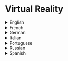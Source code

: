 # Virtual Reality

<details>
  <summary>English</summary>
  
  ### Materials
- [Wikipedia](https://en.wikipedia.org/wiki/Virtual_reality)
- [What is Virtual Reality?](https://www.vrs.org.uk/virtual-reality/what-is-virtual-reality.html)
- [How Virtual Reality Works](https://electronics.howstuffworks.com/gadgets/other-gadgets/virtual-reality.htm)
- [Virtual Reality 101](https://www.cnet.com/special-reports/vr101/)
- [Virtual Reality](https://www.explainthatstuff.com/virtualreality.html)
- [Singularity Hub](https://singularityhub.com/tag/virtual-reality/)
- [Reddit Community](https://www.reddit.com/r/virtualreality/)
- [Steven M. LaValle Book](http://vr.cs.uiuc.edu/)
- [EE267 Stanford Virtual Reality](https://stanford.edu/class/ee267/)
- [NPTEL Course](https://nptel.ac.in/courses/106106138/1)
- [MIT VR News](https://news.mit.edu/topic/augmented-and-virtual-reality)
- [Virtual Reality Article](https://arxiv.org/pdf/0903.4314.pdf)
- [An Intro into VR Environments](https://www.it.uu.se/edu/course/homepage/igs/ht06/lect/F1_igs_intro_vr.pdf)
- [Brief Introduction of VR](https://www.ijser.org/researchpaper/Brief-Introduction-of-Virtual-Reality-its-Challenges.pdf)
- [Chapter 15: Virtual Reality](https://courses.cs.washington.edu/courses/cse576/book/ch15.pdf)
- [The Complete Guide to Virtual Reality](https://www.theguardian.com/technology/2016/nov/10/virtual-reality-guide-headsets-apps-games-vr)
- [What's Real About Virtual Reality](https://www.cs.unc.edu/~brooks/WhatsReal.pdf)
- [Environments and System Types of VR](https://thesai.org/Downloads/Volume8No6/Paper_10-Environments_and_System_Types_of_Virtual_Reality.pdf)
- [An Introduction to VR (MIT)](https://web.mit.edu/16.459/www/VR1.pdf)
- [Virtual Reality Glossary](https://www.iab.com/wp-content/uploads/2018/07/IAB_VR-AR_Glossary_v5b.pdf)
- [The Virtual and the Real](http://consc.net/papers/virtual.pdf)
- [VR/AR White Paper](http://www-file.huawei.com/-/media/CORPORATE/PDF/ilab/vr-ar-en.pdf)
- [Virtual Reality - Computerphile](https://www.youtube.com/watch?v=PJ5LJkpwBAI&list=PLzH6n4zXuckrOPXf9THuMOKnXnUJ55xw5)
</details>

<details>
  <summary>French</summary>
  
  ### Materials
- [Réalité Virtuelle](http://igm.univ-mlv.fr/~biri/Enseignement/MII1/TDPdf/RV_intro_et_systeme.pdf)
- [Réalité Virtuelle et Réalité Augmentée](https://www.enssib.fr/bibliotheque-numerique/documents/68098-realite-virtuelle-et-realite-augmentee-en-bibliotheque-panorama-et-perspectives.pdf)
</details>

<details>
  <summary>German</summary>
  
  ### Materials
- [Virtuelle Realität und E-Learning](https://www.e-teaching.org/didaktik/gestaltung/vr/vr.pdf)
- [VR/AR](https://projektzukunft.berlin.de/fileadmin/user_upload/pdf/studien/VR_Zusammenfassung_final.pdf)
- [Virtuelle Realität](https://www.techfak.uni-bielefeld.de/ags/wbski/lehre/digiSA/SS07/MMI07/MMI07_files/Latoschik-VR-Mainz.pdf)
</details>

<details>
  <summary>Italian</summary>
  
  ### Materials
- [Introduzione alla Realtá Aumentada](https://vision.unipv.it/corsi/InformationTechnology/IT_AR.pdf)
- [Introduzione alla Realtá Virtuale](http://www.mimos.it/chirurgiavirtuale/DePaolis.pdf)
</details>

<details>
  <summary>Portuguese</summary>
  
  ### Materials
- [Realidade Virtual Artigo](http://openrit.grupotiradentes.com/xmlui/bitstream/handle/set/395/REALIDADE%20VIRTUAL.pdf?sequence=1)
- [Realidade Virtual, Definições, Dispositivos e Aplicações](http://www.di.ufpb.br/liliane/publicacoes/2002_reic.pdf)
- [Realidades Misturadas](http://portalintercom.org.br/anais/nacional2017/resumos/R12-2843-1.pdf)
- [Fundamentos e Tecnologia de Realidade Virtual](http://www.ckirner.com/download/capitulos/Fundamentos_e_Tecnologia_de_Realidade_Virtual_e_Aumentada-v22-11-06.pdf)
- [A Essência da Realidade Virtual](http://www4.pucsp.br/pos/tidd/teccogs/dossies/2009/edicao_2/2_1-a_essencia_da_realidade_virtual-michael_heim.pdf)
- [Realidade Virtual: Introdução e Conceitos](http://homepage.ufp.pt/lmbg/textos/vr_intro.pdf)
- [Aulas de Realidade Virtual PUC-RS](https://www.inf.pucrs.br/~pinho/CGII/PDFs/)
</details>

<details>
  <summary>Russian</summary>
  
  ### Materials
- [Virtual Land](http://virtualland.ru/blog)
</details>

<details>
  <summary>Spanish</summary>
  
  ### Materials
- [Realidad Virtual, Características, Objetivos e Historia](https://tecnologia-informatica.com/realidad-virtual-caracteristicas-objetivos-historia-lentes-juegos/)
- [Realidad Virtual](http://www.realidadvirtual.com/)
- [Laboratorio de Realidad Virtual](http://lrv.ugr.es/?Inicio)
- [Qué es la Realidad Virtual](https://www.acta.es/medios/articulos/ciencias_y_tecnologia/001049.pdf)
- [Introducción a la Realidad Virtual](http://www.lsi.upc.edu/~pere/SGI/guions/ArquitecturaRV.pdf)
- [Capitulo 1 Realidad Virtual](http://catarina.udlap.mx/u_dl_a/tales/documentos/lis/von_r_pa/capitulo1.pdf)
</details>